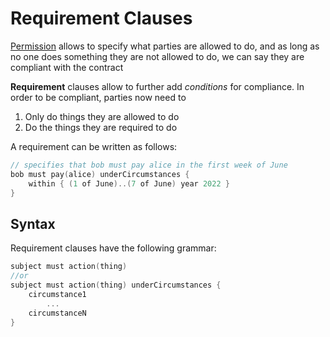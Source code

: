 # Requirement Clauses

[Permission](PermissionClauses.md) allows to specify what parties are allowed to do, and as long as no one does something they are not allowed to do, we can say they are compliant with the contract

**Requirement** clauses allow to further add _conditions_ for compliance.
In order to be compliant, parties now need to
1. Only do things they are allowed to do
2. Do the things they are required to do

A requirement can be written as follows:

```kotlin
// specifies that bob must pay alice in the first week of June
bob must pay(alice) underCircumstances {
    within { (1 of June)..(7 of June) year 2022 }
}
```

## Syntax

Requirement clauses have the following grammar:

```kotlin
subject must action(thing)
//or
subject must action(thing) underCircumstances {
    circumstance1
        ...
    circumstanceN
}
```
